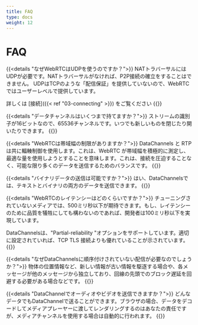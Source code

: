 ```yaml
---
title: FAQ
type: docs
weight: 12
---
```


# FAQ

{{<details "なぜWebRTCはUDPを使うのですか？">}}
NATトラバーサルにはUDPが必要です。NATトラバーサルがなければ、P2P接続の確立をすることはできません。 UDPはTCPのような「配信保証」を提供していないので、WebRTCではユーザーレベルで提供しています。

詳しくは [接続]({{< ref "03-connecting" >}}) をご覧ください
{{</details>}}

{{<details "データチャンネルはいくつまで持てますか？">}}
ストリームの識別子が16ビットなので、65536チャンネルです。いつでも新しいものを閉じたり開いたりできます。
{{</details>}}

{{<details "WebRTCは帯域幅の制限がありますか？">}}
DataChannels と RTP は共に輻輳制御を使用します。これは、WebRTC が帯域幅を積極的に測定し、最適な量を使用しようとすることを意味します。これは、接続を圧迫することなく、可能な限り多くのデータを送信するためのバランスです。
{{</details>}}

{{<details "バイナリデータの送信は可能ですか？">}}
はい、DataChannelsでは、テキストとバイナリの両方のデータを送信できます。
{{</details>}}

{{<details "WebRTCのレイテンシーはどのくらいですか？">}}
チューニングされていないメディアでは、500ミリ秒以下が期待できます。もし、レイテンシーのために品質を犠牲にしても構わないのであれば、開発者は100ミリ秒以下を実現しています。

DataChannelsは、"Partial-reliability "オプションをサポートしています。適切に設定されていれば、TCP TLS 接続よりも優れていることが示されています。
{{</details>}}

{{<details "なぜDataChannelsに順序付けされていない配信が必要なのでしょうか？">}}
物体の位置情報など、新しい情報が古い情報を駆逐する場合や、各メッセージが他のメッセージから独立しており、回線の先頭でのブロック遅延を回避する必要がある場合などです。
{{</details>}}

{{<details "DataChannelでオーディオやビデオを送信できますか？">}}
どんなデータでもDataChannelで送ることができます。ブラウザの場合、データをデコードしてメディアプレーヤーに渡してレンダリングするのはあなたの責任ですが、メディアチャンネルを使用する場合は自動的に行われます。
{{</details>}}
